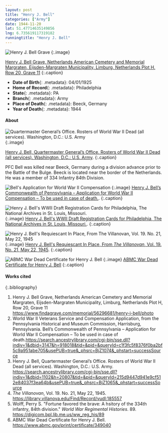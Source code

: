 ```yaml
---
layout: post
title: "Henry J. Bell"
categories: ["Army"]
date: 1944-11-20
lat: 51.47714635149856
lng: 6.735619117319182
runningtitle: "Henry J. Bell"
---
```


![Henry J. Bell Grave](images/Bell_HenryJ_Grave_1.jpg)
  {:.image}

[Henry J. Bell Grave, Netherlands American Cemetery and Memorial Margraten, Eijsden-Margraten Municipality, Limburg, Netherlands Plot H, Row 20, Grave 11](https://www.findagrave.com/memorial/56296681/henry-j-bell/photo)
  {:.caption}

* **Date of Birth**{: .metadata}: 04/01/1925
* **Home of Record**{: .metadata}: Philadelphia
* **State**{: .metadata}: PA
* **Branch**{: .metadata}: Army
* **Place of Death**{: .metadata}: Beeck, Germany
* **Year of Death**{: .metadata}: 1944

#### About
![Quartermaster General’s Office. Rosters of World War II Dead (all services). Washington, D.C.: U.S. Army](images/Bell_HenryJ_QuarterMasterRoster.jpg)
  {:.image}

[Henry J. Bell, Quartermaster General’s Office. Rosters of World War II Dead (all services). Washington, D.C.: U.S. Army](https://search.ancestrylibrary.com/cgi-bin/sse.dll?indiv=1&dbid=1102&h=20807&tid=&pid=&queryId=215d9447d941e9cf512e84037f3ea64b&usePUB=true&_phsrc=BjZ1065&_phstart=successSource).
  {:.caption}

PFC Bell was killed near Beeck, Germany during a division advance prior to the Battle of the Bulge. Beeck is located near the border of the Netherlands. He was a member of 334 Infantry 84th Division.

![Bell's Application for World War II Compensation](images/Bell_HenryJ_ApplicationforCompensationWWII.jpg)
  {:.image}
[Henry J. Bell’s Commonwealth of Pennsylvania – Application for World War II Compensation – To be used in case of death.](https://search.ancestrylibrary.com/cgi-bin/sse.dll?indiv=1&dbid=3147&h=918018&tid=&pid=&queryId=c1f3fc5f8376f0ba2bf5c9a951abe705&usePUB=true&_phsrc=BjZ1074&_phstart=successSource).
  {:.caption}

![Henry J. Bell's WWII Draft Registration Cards for Philadelphia, The National Archives in St. Louis, Missouri.](images/Bell_HenryJ_RegistrationDraftCard.jpg)
  {:.image}
[Henry J. Bell's WWII Draft Registration Cards for Philadelphia, The National Archives in St. Louis, Missouri.](https://search.ancestrylibrary.com/cgi-bin/sse.dll?dbid=2238&h=7446218&indiv=try&o_vc=Record:OtherRecord&rhSource=3147).
  {:.caption}

![Henry J. Bell's Requiescant In Place, From _The Villanovan_, Vol. 19. No. 21, May 22, 1945](images/Bell_HenryJ_RequiescantInPlaceTheVillanovan.png)
  {:.image}
[Henry J. Bell's Requiescant In Place, From _The Villanovan_, Vol. 19. No. 21, May 22, 1945](https://library.villanova.edu/Find/Record/vudl:185557).
  {:.caption}

![ABMC War Dead Certificate for Henry J. Bell](images/Bell_HenryJ_ABMCWarDeadCertificate_Page_1.jpg)
  {:.image}
[ABMC War Dead Certificate for Henry J. Bell](https://www.abmc.gov/print/certificate/349040)
  {:.caption}


#### Works cited

{:.bibliography}
1. Henry J. Bell Grave, Netherlands American Cemetery and Memorial Margraten, Eijsden-Margraten Municipality, Limburg, Netherlands Plot H, Row 20, Grave 11 <https://www.findagrave.com/memorial/56296681/henry-j-bell/photo>
2. World War II Veterans Service and Compensation Application, from the Pennsylvania Historical and Museum Commission, Harrisburg, Pennsylvania. Bell’s Commonwealth of Pennsylvania – Application for World War II Compensation – To be used in case of death.<https://search.ancestrylibrary.com/cgi-bin/sse.dll?indiv=1&dbid=3147&h=918018&tid=&pid=&queryId=c1f3fc5f8376f0ba2bf5c9a951abe705&usePUB=true&_phsrc=BjZ1074&_phstart=successSource>
3. Henry J. Bell, Quartermaster General’s Office. Rosters of World War II Dead (all services). Washington, D.C.: U.S. Army. <https://search.ancestrylibrary.com/cgi-bin/sse.dll?indiv=1&dbid=1102&h=20807&tid=&pid=&queryId=215d9447d941e9cf512e84037f3ea64b&usePUB=true&_phsrc=BjZ1065&_phstart=successSource>
4. _The Villanovan_, Vol. 19. No. 21, May 22, 1945. <https://library.villanova.edu/Find/Record/vudl:185557>
5. Wolff, Perry S. "Fortune favored the brave: A hsitory of the 334th infantry, 84th division." _World War Regimental Histories_. 89. <https://digicom.bpl.lib.me.us/ww_reg_his/89>
6. ABMC War Dead Certificate for Henry J. Bell. <https://www.abmc.gov/print/certificate/349040>
